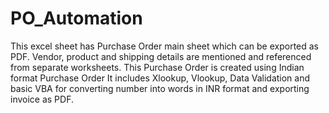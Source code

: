 # PO_Automation

This excel sheet has Purchase Order main sheet which can be exported as PDF.
Vendor, product and shipping details are mentioned and referenced from separate worksheets.
This Purchase Order is created using Indian format Purchase Order
It includes Xlookup, Vlookup, Data Validation and basic VBA for converting number into words in INR format and exporting invoice as PDF.
